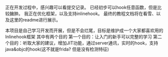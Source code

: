 正在开发过程中，感兴趣可以看提交记录。
已经初步可以hook任意函数，但是比较臃肿。
我正在优化框架，以及支持inlinehook。
最终的教程文档将在看雪、以及这里的readme进行展示。

本项目是自己学习开发而开展，但是不会烂尾，目标是维护成一个大家都喜欢用的Inlinehook框架
其中有两个目的
第一个目的：让入门的新手可以完整的学习
第二个目的：听取大家的建议，增加JIT功能，通过server通讯，实时的hook，支持java&objc的hook(这不就是frida? 但是没有检测特征)
